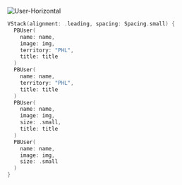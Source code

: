 ![User-Horizontal](https://github.com/powerhome/playbook-swift/assets/112719604/da341045-16da-4be7-9563-58dd5e18fb7b)

```swift
VStack(alignment: .leading, spacing: Spacing.small) {
  PBUser(
    name: name,
    image: img,
    territory: "PHL",
    title: title
  )
  PBUser(
    name: name,
    territory: "PHL",
    title: title
  )
  PBUser(
    name: name,
    image: img,
    size: .small,
    title: title
  )
  PBUser(
    name: name,
    image: img,
    size: .small
  )
}
```
